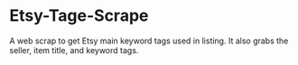 # Etsy-Tage-Scrape
A web scrap to get Etsy main keyword tags used in listing.  It also grabs the seller, item title, and keyword tags.  
